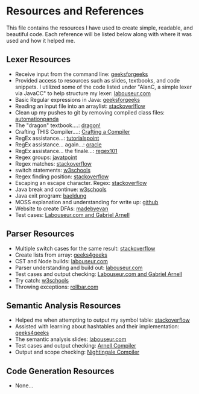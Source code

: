 # Resources and References
This file contains the resources I have used to create simple, readable, and beautiful code. 
Each reference will be listed below along with where it was used and how it helped me.

## Lexer Resources
- Receive input from the command line: [geeksforgeeks](https://www.geeksforgeeks.org/command-line-arguments-in-java/)
- Provided access to resources such as slides, textbooks, and code snippets. I utilized some of the code listed under "AlanC, a simple lexer via JavaCC" to help structure my lexer: [labouseur.com](https://www.labouseur.com/courses/compilers/)
- Basic Regular expressions in Java: [geeksforgeeks](https://www.w3schools.com/java/java_regex.asp)
- Reading an input file into an arraylist: [stackoverlflow](https://stackoverflow.com/questions/5343689/java-reading-a-file-into-an-arraylist)
- Clean up my pushes to git by removing compiled class files: [automationpanda](https://automationpanda.com/2018/09/19/ignoring-files-with-git/#:~:text=Use%20the%20asterisk%20(%E2%80%9C*%E2%80%9D,class%E2%80%9D%20extension.))
- The "dragon" textbook....: [dragon!](https://www.amazon.com/Compilers-Principles-Techniques-Tools-Edition/dp/0321486811)
- Crafting THIS Compiler....: [Crafting a Compiler](https://www.amazon.com/Crafting-Compiler-Charles-N-Fischer/dp/0136067050)
- RegEx assistance...: [tutorialspoint](https://www.tutorialspoint.com/java/java_regular_expressions.htm)
- RegEx assistance... again...: [oracle](https://docs.oracle.com/javase/7/docs/api/java/util/regex/Pattern.html)
- RegEx assistance... the finale...: [regex101](https://regex101.com/)
- Regex groups: [javatpoint](https://www.javatpoint.com/post/java-matcher-group-method)
- Regex matches: [stackoverflow](https://stackoverflow.com/questions/21395110how-to-check-a-string-in-java-equals-to-a-regex-pattern)
- switch statements: [w3schools](https://www.w3schools.com/java/java_switch.asp)
- Regex finding position: [stackoverflow](https://stackoverflow.com/questions/8938498/get-the-index-of-a-pattern-in-a-string-using-regex)
- Escaping an escape character. Regex: [stackoverflow](https://stackoverflow.com/questions/9113328/java-regular-expression-need-to-escape-backslash-in-regex#:~:text=In%20short%2C%20you%20always%20need,as%20the%20escaped%20backslash%20character.)
- Java break and continue: [w3schools](https://www.w3schools.com/java/java_break.asp)
- Java exit program: [baeldung](https://www.baeldung.com/java-stop-running-code#:~:text=a%20flag%20variable.-,System.,an%20exit%20status%20of%200.&text=We%20terminate%20the%20program%20using%20System.)
- MOSS explanation and understanding for write up: [github](https://yangdanny97.github.io/blog/2019/05/03/MOSS)
- Website to create DFAs: [madebyevan](https://madebyevan.com/fsm/)
- Test cases: [Labouseur.com and Gabriel Arnell](https://www.labouseur.com/courses/compilers/compilers/arnell/dist/index.html)

## Parser Resources

- Multiple switch cases for the same result: [stackoverflow](https://stackoverflow.com/questions/5086322/java-switch-statement-multiple-cases)
- Create lists from array: [geeks4geeks](https://www.geeksforgeeks.org/arrays-aslist-method-in-java-with-examples/)
- CST and Node builds: [labouseur.com](https://www.labouseur.com/projects/jsTreeDemo/treeDemo.js)
- Parser understanding and build out:  [labouseur.com](https://www.labouseur.com/courses/compilers/parse.pdf)
- Test cases and output checking: [Labouseur.com and Gabriel Arnell](https://www.labouseur.com/courses/compilers/compilers/arnell/dist/index.html)
- Try catch: [w3schools](https://www.w3schools.com/java/java_try_catch.asp)
- Throwing exceptions: [rollbar.com](https://rollbar.com/guides/java/how-to-throw-exceptions-in-java/)

## Semantic Analysis Resources

- Helped me when attempting to output my symbol table: [stackoverflow](https://stackoverflow.com/questions/20213022/get-all-the-values-from-a-hash-table)
- Assisted with learning about hashtables and their implementation: [geeks4geeks](https://www.geeksforgeeks.org/hashtable-in-java/)
- The semantic analysis slides: [labouseur.com](https://www.labouseur.com/courses/compilers/semantic-analysis.pdf)
- Test cases and output checking: [Arnell Compiler](https://www.labouseur.com/courses/compilers/compilers/arnell/dist/index.html)
- Output and scope checking: [Nightingale Compiler](https://alexbadia1.github.io/AxiOS-Compiler/#/)

## Code Generation Resources

- None...